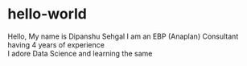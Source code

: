 # hello-world
Hello, My name is Dipanshu Sehgal
I am an EBP (Anaplan) Consultant having 4 years of experience  
I adore Data Science and learning the same  
